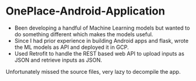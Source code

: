 # OnePlace-Android-Application

- Been developing a handful of Machine Learning models but wanted to do something different which makes the models useful. 
- Since I had prior experience in building Android apps and flask, wrote the ML models as API and deployed it in GCP. 
- Used Retrofit to handle the REST based web API to upload inputs as JSON and retrieve inputs as JSON.

Unfortunately missed the source files, very lazy to decompile the app.
